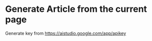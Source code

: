 # Generate Article from the current page

Generate key from https://aistudio.google.com/app/apikey

